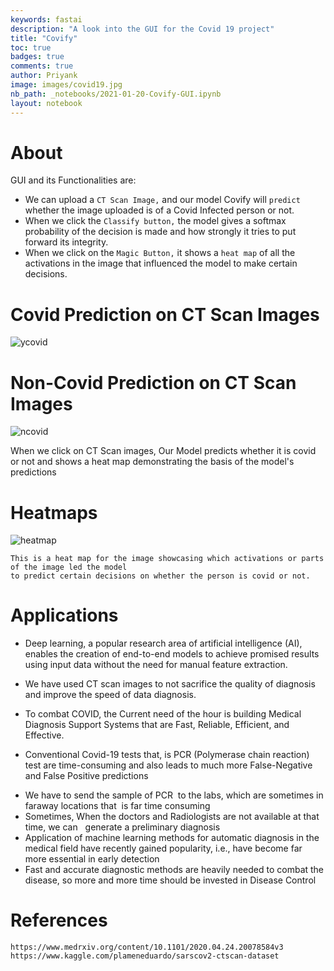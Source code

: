 ```yaml
---
keywords: fastai
description: "A look into the GUI for the Covid 19 project"
title: "Covify"
toc: true 
badges: true
comments: true
author: Priyank 
image: images/covid19.jpg
nb_path: _notebooks/2021-01-20-Covify-GUI.ipynb
layout: notebook
---
```


<!--
#################################################
### THIS FILE WAS AUTOGENERATED! DO NOT EDIT! ###
#################################################
# file to edit: _notebooks/2021-01-20-Covify-GUI.ipynb
-->

<div class="container" id="notebook-container">
        
<div class="cell border-box-sizing text_cell rendered"><div class="inner_cell">
<div class="text_cell_render border-box-sizing rendered_html">
<h1 id="About">About<a class="anchor-link" href="#About"> </a></h1><p>GUI and its Functionalities are:</p>
<ul>
<li>We can upload a <code>CT Scan Image,</code> and our model Covify will <code>predict</code> whether the image uploaded is of a Covid Infected person or not.</li>
<li>When we click the <code>Classify button,</code> the model gives a softmax probability of the decision is made and how strongly it tries to put forward its integrity.</li>
<li>When we click on the <code>Magic Button,</code> it shows a <code>heat map</code> of all the activations in the image that influenced the model to make certain decisions.</li>
</ul>

</div>
</div>
</div>
<div class="cell border-box-sizing text_cell rendered"><div class="inner_cell">
<div class="text_cell_render border-box-sizing rendered_html">
<h1 id="Covid-Prediction-on-CT-Scan-Images">Covid Prediction on CT Scan Images<a class="anchor-link" href="#Covid-Prediction-on-CT-Scan-Images"> </a></h1><p><img src="https://user-images.githubusercontent.com/44031169/158137636-e4eb5777-9a00-4976-a13f-1c160d9c0176.png" alt="ycovid"></p>

</div>
</div>
</div>
<div class="cell border-box-sizing text_cell rendered"><div class="inner_cell">
<div class="text_cell_render border-box-sizing rendered_html">
<h1 id="Non-Covid-Prediction-on-CT-Scan-Images">Non-Covid Prediction on CT Scan Images<a class="anchor-link" href="#Non-Covid-Prediction-on-CT-Scan-Images"> </a></h1><p><img src="https://user-images.githubusercontent.com/44031169/158137631-58aff7bc-77ff-4647-8170-cf3c16cf113d.png" alt="ncovid"></p>

</div>
</div>
</div>
<div class="cell border-box-sizing text_cell rendered"><div class="inner_cell">
<div class="text_cell_render border-box-sizing rendered_html">
<p>When we click on CT Scan images, Our Model predicts whether it is covid or not and shows a heat map demonstrating the basis of the model's predictions</p>

</div>
</div>
</div>
<div class="cell border-box-sizing text_cell rendered"><div class="inner_cell">
<div class="text_cell_render border-box-sizing rendered_html">
<h1 id="Heatmaps">Heatmaps<a class="anchor-link" href="#Heatmaps"> </a></h1><p><img src="https://user-images.githubusercontent.com/44031169/158137607-96f0b757-ddb2-4d61-9c2b-d5e2ab821f75.png" alt="heatmap"></p>
<p><code>This is a heat map for the image showcasing which activations or parts of the image led the model
to predict certain decisions on whether the person is covid or not.</code></p>

</div>
</div>
</div>
<div class="cell border-box-sizing text_cell rendered"><div class="inner_cell">
<div class="text_cell_render border-box-sizing rendered_html">
<h1 id="Applications">Applications<a class="anchor-link" href="#Applications"> </a></h1><ul>
<li><p>Deep learning, a popular research area of artificial intelligence (AI), enables the creation of end-to-end models to achieve promised results using input data without the need for manual feature extraction.</p>
</li>
<li><p>We have used CT scan images to not sacrifice the quality of diagnosis and improve the speed of data diagnosis.</p>
</li>
<li><p>To combat COVID, the Current need of the hour is building Medical Diagnosis Support Systems that are Fast, Reliable, Efficient, and Effective.</p>
</li>
<li><p>Conventional Covid-19 tests that, is PCR (Polymerase chain reaction) test are time-consuming and also leads to much more False-Negative and False Positive predictions</p>
</li>
<li>We have to send the sample of PCR  to the labs, which are sometimes in faraway locations that  is far time consuming</li>
<li>Sometimes, When the doctors and Radiologists are not available at that time, we can   generate a preliminary diagnosis </li>
<li>Application of machine learning methods for automatic diagnosis in the medical field have recently gained popularity, i.e., have become far more essential in early detection </li>
<li>Fast and accurate diagnostic methods are heavily needed to combat the disease, so more and more time should be invested in Disease Control</li>
</ul>

</div>
</div>
</div>
<div class="cell border-box-sizing text_cell rendered"><div class="inner_cell">
<div class="text_cell_render border-box-sizing rendered_html">
<h1 id="References">References<a class="anchor-link" href="#References"> </a></h1>
<pre><code>https://www.medrxiv.org/content/10.1101/2020.04.24.20078584v3
https://www.kaggle.com/plameneduardo/sarscov2-ctscan-dataset</code></pre>

</div>
</div>
</div>
</div>
 

